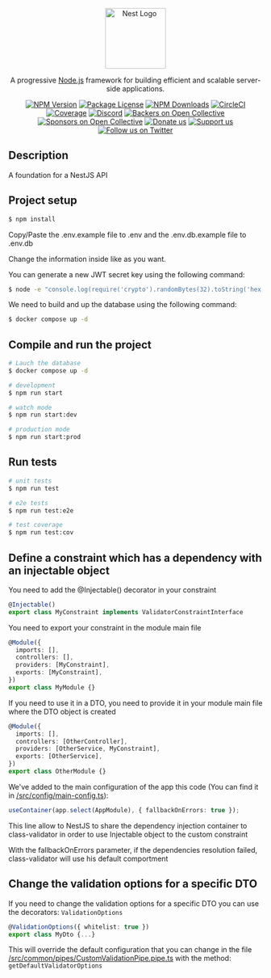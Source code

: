 <p align="center">
  <a href="http://nestjs.com/" target="blank"><img src="https://nestjs.com/img/logo-small.svg" width="120" alt="Nest Logo" /></a>
</p>

[circleci-image]: https://img.shields.io/circleci/build/github/nestjs/nest/master?token=abc123def456
[circleci-url]: https://circleci.com/gh/nestjs/nest

  <p align="center">A progressive <a href="http://nodejs.org" target="_blank">Node.js</a> framework for building efficient and scalable server-side applications.</p>
    <p align="center">
<a href="https://www.npmjs.com/~nestjscore" target="_blank"><img src="https://img.shields.io/npm/v/@nestjs/core.svg" alt="NPM Version" /></a>
<a href="https://www.npmjs.com/~nestjscore" target="_blank"><img src="https://img.shields.io/npm/l/@nestjs/core.svg" alt="Package License" /></a>
<a href="https://www.npmjs.com/~nestjscore" target="_blank"><img src="https://img.shields.io/npm/dm/@nestjs/common.svg" alt="NPM Downloads" /></a>
<a href="https://circleci.com/gh/nestjs/nest" target="_blank"><img src="https://img.shields.io/circleci/build/github/nestjs/nest/master" alt="CircleCI" /></a>
<a href="https://coveralls.io/github/nestjs/nest?branch=master" target="_blank"><img src="https://coveralls.io/repos/github/nestjs/nest/badge.svg?branch=master#9" alt="Coverage" /></a>
<a href="https://discord.gg/G7Qnnhy" target="_blank"><img src="https://img.shields.io/badge/discord-online-brightgreen.svg" alt="Discord"/></a>
<a href="https://opencollective.com/nest#backer" target="_blank"><img src="https://opencollective.com/nest/backers/badge.svg" alt="Backers on Open Collective" /></a>
<a href="https://opencollective.com/nest#sponsor" target="_blank"><img src="https://opencollective.com/nest/sponsors/badge.svg" alt="Sponsors on Open Collective" /></a>
  <a href="https://paypal.me/kamilmysliwiec" target="_blank"><img src="https://img.shields.io/badge/Donate-PayPal-ff3f59.svg" alt="Donate us"/></a>
    <a href="https://opencollective.com/nest#sponsor"  target="_blank"><img src="https://img.shields.io/badge/Support%20us-Open%20Collective-41B883.svg" alt="Support us"></a>
  <a href="https://twitter.com/nestframework" target="_blank"><img src="https://img.shields.io/twitter/follow/nestframework.svg?style=social&label=Follow" alt="Follow us on Twitter"></a>
</p>
  <!--[![Backers on Open Collective](https://opencollective.com/nest/backers/badge.svg)](https://opencollective.com/nest#backer)
  [![Sponsors on Open Collective](https://opencollective.com/nest/sponsors/badge.svg)](https://opencollective.com/nest#sponsor)-->

## Description

A foundation for a NestJS API

## Project setup

```bash
$ npm install
```

Copy/Paste the .env.example file to .env and the .env.db.example file to .env.db

Change the information inside like as you want.

You can generate a new JWT secret key using the following command:

```bash
$ node -e "console.log(require('crypto').randomBytes(32).toString('hex'))"
```

We need to build and up the database using the following command:

```bash
$ docker compose up -d
```

## Compile and run the project

```bash
# Lauch the database
$ docker compose up -d

# development
$ npm run start

# watch mode
$ npm run start:dev

# production mode
$ npm run start:prod
```

## Run tests

```bash
# unit tests
$ npm run test

# e2e tests
$ npm run test:e2e

# test coverage
$ npm run test:cov
```

## Define a constraint which has a dependency with an injectable object

You need to add the @Injectable() decorator in your constraint

```ts
@Injectable()
export class MyConstraint implements ValidatorConstraintInterface
```

You need to export your constraint in the module main file

```ts
@Module({
  imports: [],
  controllers: [],
  providers: [MyConstraint],
  exports: [MyConstraint],
})
export class MyModule {}
```

If you need to use it in a DTO, you need to provide it in your module main file where the DTO object is created

```ts
@Module({
  imports: [],
  controllers: [OtherController],
  providers: [OtherService, MyConstraint],
  exports: [OtherService],
})
export class OtherModule {}
```

We've added to the main configuration of the app this code (You can find it in [/src/config/main-config.ts](src\config\main-config.ts)):

```ts
useContainer(app.select(AppModule), { fallbackOnErrors: true });
```

This line allow to NestJS to share the dependency injection container to class-validator in order to use Injectable object to the custom constraint

With the fallbackOnErrors parameter, if the dependencies resolution failed, class-validator will use his default comportment

## Change the validation options for a specific DTO

If you need to change the validation options for a specific DTO you can use the decorators: `ValidationOptions`

```ts
@ValidationOptions({ whitelist: true })
export class MyDto {...}
```

This will override the default configuration that you can change in the file [/src/common/pipes/CustomValidationPipe.pipe.ts](src\common\pipes\CustomValidationPipe.pipe.ts) with the method: `getDefaultValidatorOptions`
